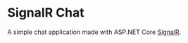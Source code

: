 # SignalR Chat

A simple chat application made with ASP.NET Core [SignalR](https://en.wikipedia.org/wiki/SignalR).

